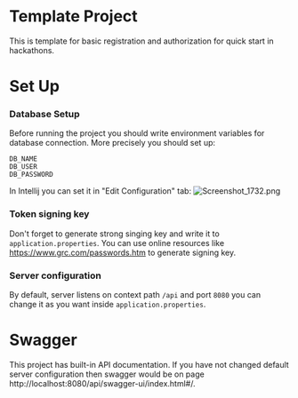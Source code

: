 # Template Project

This is template for basic registration and authorization for quick start in hackathons.

# Set Up

### Database Setup

Before running the project you should write environment variables for database connection. More precisely you should set up:
```
DB_NAME
DB_USER
DB_PASSWORD
```
In Intellij you can set it in "Edit Configuration" tab:
![Screenshot_1732.png](..%2F..%2Fscreenshots%2FScreenshot_1732.png)

### Token signing key

Don't forget to generate strong singing key and write it to `application.properties`. You can use online resources like https://www.grc.com/passwords.htm to generate signing key.

### Server configuration

By default, server listens on context path `/api` and port `8080` you can change it as you want inside `application.properties`.

# Swagger

This project has built-in API documentation. If you have not changed default server configuration then swagger would be on page http://localhost:8080/api/swagger-ui/index.html#/.